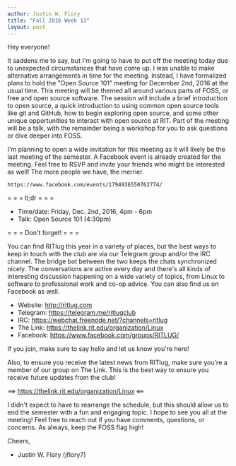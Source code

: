 ```yaml
---
author: Justin W. Flory
title: "Fall 2016 Week 13"
layout: post
---
```


Hey everyone!

It saddens me to say, but I'm going to have to put off the meeting today due to unexpected circumstances that have come up. I was unable to make alternative arrangements in time for the meeting. Instead, I have formalized plans to hold the "Open Source 101" meeting for December 2nd, 2016 at the usual time. This meeting will be themed all around various parts of FOSS, or free and open source software. The session will include a brief introduction to open source, a quick introduction to using common open source tools like git and GitHub, how to begin exploring open source, and some other unique opportunities to interact with open source at RIT. Part of the meeting will be a talk, with the remainder being a workshop for you to ask questions or dive deeper into FOSS.

I'm planning to open a wide invitation for this meeting as it will likely be the last meeting of the semester. A Facebook event is already created for the meeting. Feel free to RSVP and invite your friends who might be interested as well! The more people we have, the merrier.

    https://www.facebook.com/events/1794936550762774/


= = =  tl;dr  = = =

* Time/date: Friday, Dec. 2nd, 2016, 4pm - 6pm
* Talk:      Open Source 101 (4:30pm)


= = =  Don't forget!  = = =

You can find RITlug this year in a variety of places, but the best ways to keep in touch with the club are via our Telegram group and/or the IRC channel. The bridge bot between the two keeps the chats synchronized nicely. The conversations are active every day and there's all kinds of interesting discussion happening on a wide variety of topics, from Linux to software to professional work and co-op advice. You can also find us on Facebook as well.

* Website:  http://ritlug.com
* Telegram: https://telegram.me/ritlugclub
* IRC:      https://webchat.freenode.net/?channels=ritlug
* The Link: https://thelink.rit.edu/organization/Linux
* Facebook: https://www.facebook.com/groups/RITLUG/

If you join, make sure to say hello and let us know you're here!

Also, to ensure you receive the latest news from RITlug, make sure you're a member of our group on The Link. This is the best way to ensure you receive future updates from the club!

==> https://thelink.rit.edu/organization/Linux <==


I didn't expect to have to rearrange the schedule, but this should allow us to end the semester with a fun and engaging topic. I hope to see you all at the meeting! Feel free to reach out if you have comments, questions, or concerns. As always, keep the FOSS flag high!

Cheers,
- Justin W. Flory (jflory7)
